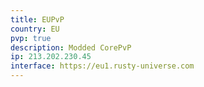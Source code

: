 ```yaml
---
title: EUPvP
country: EU
pvp: true
description: Modded CorePvP
ip: 213.202.230.45
interface: https://eu1.rusty-universe.com
---
```


